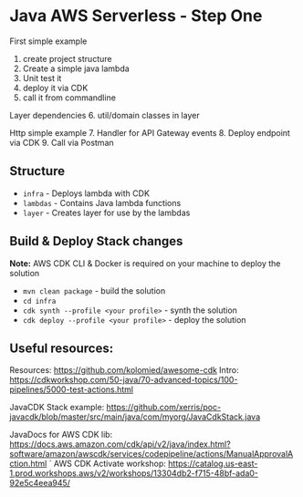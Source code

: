 # Java AWS Serverless - Step One

First simple example
1. create project structure
2. Create a simple java lambda
3. Unit test it
4. deploy it via CDK
5. call it from commandline

Layer dependencies
6. util/domain classes in layer

Http simple example
7. Handler for API Gateway events
8. Deploy endpoint via CDK
9. Call via Postman


## Structure

* `infra` - Deploys lambda with CDK
* `lambdas` - Contains Java lambda functions
* `layer` - Creates layer for use by the lambdas

## Build & Deploy Stack changes

**Note:** AWS CDK CLI & Docker is required on your machine to deploy the solution

- `mvn clean package` - build the solution
- `cd infra`
- `cdk synth --profile <your profile>` - synth the solution
- `cdk deploy --profile <your profile>` - deploy the solution

## Useful resources:

Resources: https://github.com/kolomied/awesome-cdk
Intro: https://cdkworkshop.com/50-java/70-advanced-topics/100-pipelines/5000-test-actions.html

JavaCDK Stack example: https://github.com/xerris/poc-javacdk/blob/master/src/main/java/com/myorg/JavaCdkStack.java

JavaDocs for AWS CDK lib: https://docs.aws.amazon.com/cdk/api/v2/java/index.html?software/amazon/awscdk/services/codepipeline/actions/ManualApprovalAction.html
`
AWS CDK Activate workshop: https://catalog.us-east-1.prod.workshops.aws/v2/workshops/13304db2-f715-48bf-ada0-92e5c4eea945/
